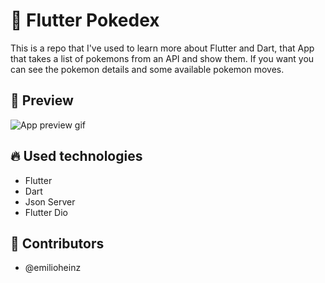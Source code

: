 # :turtle: Flutter Pokedex
This is a repo that I've used to learn more about Flutter and Dart, that App that takes a list of pokemons from an API and show them. If you want you can see the pokemon details and some available pokemon moves.


## :iphone: Preview
![App preview gif](pokedex/preview.gif?raw=true)

## :fire: Used technologies
- Flutter
- Dart
- Json Server
- Flutter Dio

## :man: Contributors
- @emilioheinz

